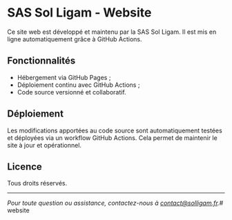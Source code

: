 # SAS Sol Ligam - Website

Ce site web est développé et maintenu par la SAS Sol Ligam. Il est mis en ligne automatiquement grâce à GitHub Actions.

## Fonctionnalités

- Hébergement via GitHub Pages ;
- Déploiement continu avec GitHub Actions ;
- Code source versionné et collaboratif.

## Déploiement

Les modifications apportées au code source sont automatiquement testées et déployées via un workflow GitHub Actions. Cela permet de maintenir le site à jour et opérationnel.

## Licence

Tous droits réservés.

---
*Pour toute question ou assistance, contactez-nous à contact@solligam.fr.*# website
